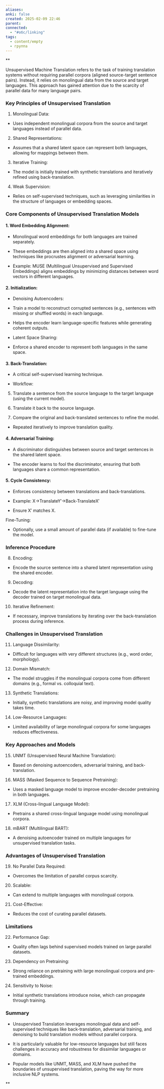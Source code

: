 ```yaml
---
aliases: 
anki: false
created: 2025-02-09 22:46
parent: 
connected:
  - "#обс/linking"
tags:
  - content/empty
  - группа
---
```


**

Unsupervised Machine Translation refers to the task of training translation systems without requiring parallel corpora (aligned source-target sentence pairs). Instead, it relies on monolingual data from the source and target languages. This approach has gained attention due to the scarcity of parallel data for many language pairs.

### Key Principles of Unsupervised Translation

1. Monolingual Data:
    

- Uses independent monolingual corpora from the source and target languages instead of parallel data.
    

2. Shared Representations:
    

- Assumes that a shared latent space can represent both languages, allowing for mappings between them.
    

3. Iterative Training:
    

- The model is initially trained with synthetic translations and iteratively refined using back-translation.
    

4. Weak Supervision:
    

- Relies on self-supervised techniques, such as leveraging similarities in the structure of languages or embedding spaces.
    

### Core Components of Unsupervised Translation Models

#### 1. Word Embedding Alignment:

- Monolingual word embeddings for both languages are trained separately.
    
- These embeddings are then aligned into a shared space using techniques like procrustes alignment or adversarial learning.
    
- Example: MUSE (Multilingual Unsupervised and Supervised Embeddings) aligns embeddings by minimizing distances between word vectors in different languages.
    

#### 2. Initialization:

- Denoising Autoencoders:
    

- Train a model to reconstruct corrupted sentences (e.g., sentences with missing or shuffled words) in each language.
    
- Helps the encoder learn language-specific features while generating coherent outputs.
    

- Latent Space Sharing:
    

- Enforce a shared encoder to represent both languages in the same space.
    

#### 3. Back-Translation:

- A critical self-supervised learning technique.
    
- Workflow:
    

5. Translate a sentence from the source language to the target language (using the current model).
    
6. Translate it back to the source language.
    
7. Compare the original and back-translated sentences to refine the model.
    

- Repeated iteratively to improve translation quality.
    

#### 4. Adversarial Training:

- A discriminator distinguishes between source and target sentences in the shared latent space.
    
- The encoder learns to fool the discriminator, ensuring that both languages share a common representation.
    

#### 5. Cycle Consistency:

- Enforces consistency between translations and back-translations.
    
- Example: X→TranslateY′→Back-TranslateX′
    

- Ensure X′ matches X.
    

Fine-Tuning:

- Optionally, use a small amount of parallel data (if available) to fine-tune the model.
    

### Inference Procedure

8. Encoding:
    

- Encode the source sentence into a shared latent representation using the shared encoder.
    

9. Decoding:
    

- Decode the latent representation into the target language using the decoder trained on target monolingual data.
    

10. Iterative Refinement:
    

- If necessary, improve translations by iterating over the back-translation process during inference.
    

### Challenges in Unsupervised Translation

11. Language Dissimilarity:
    

- Difficult for languages with very different structures (e.g., word order, morphology).
    

12. Domain Mismatch:
    

- The model struggles if the monolingual corpora come from different domains (e.g., formal vs. colloquial text).
    

13. Synthetic Translations:
    

- Initially, synthetic translations are noisy, and improving model quality takes time.
    

14. Low-Resource Languages:
    

- Limited availability of large monolingual corpora for some languages reduces effectiveness.
    

### Key Approaches and Models

15. UNMT (Unsupervised Neural Machine Translation):
    

- Based on denoising autoencoders, adversarial training, and back-translation.
    

16. MASS (Masked Sequence to Sequence Pretraining):
    

- Uses a masked language model to improve encoder-decoder pretraining in both languages.
    

17. XLM (Cross-lingual Language Model):
    

- Pretrains a shared cross-lingual language model using monolingual corpora.
    

18. mBART (Multilingual BART):
    

- A denoising autoencoder trained on multiple languages for unsupervised translation tasks.
    

### Advantages of Unsupervised Translation

19. No Parallel Data Required:
    

- Overcomes the limitation of parallel corpus scarcity.
    

20. Scalable:
    

- Can extend to multiple languages with monolingual corpora.
    

21. Cost-Effective:
    

- Reduces the cost of curating parallel datasets.
    

### Limitations

22. Performance Gap:
    

- Quality often lags behind supervised models trained on large parallel datasets.
    

23. Dependency on Pretraining:
    

- Strong reliance on pretraining with large monolingual corpora and pre-trained embeddings.
    

24. Sensitivity to Noise:
    

- Initial synthetic translations introduce noise, which can propagate through training.
    

### Summary

- Unsupervised Translation leverages monolingual data and self-supervised techniques like back-translation, adversarial training, and denoising to build translation models without parallel corpora.
    
- It is particularly valuable for low-resource languages but still faces challenges in accuracy and robustness for dissimilar languages or domains.
    
- Popular models like UNMT, MASS, and XLM have pushed the boundaries of unsupervised translation, paving the way for more inclusive NLP systems.
    

**